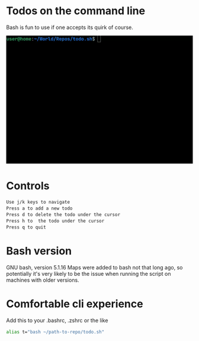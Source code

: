 # Todos on the command line

Bash is fun to use if one accepts its quirk of course.

![A gif showing what it looks like](./todo.sh.gif)

# Controls
```sh
Use j/k keys to navigate
Press a to add a new todo
Press d to delete the todo under the cursor
Press h to  the todo under the cursor
Press q to quit
```

# Bash version
GNU bash, version 5.1.16
Maps were added to bash not that long ago,
so potentially it's very likely to be the issue when running the script
on machines with older versions.

# Comfortable cli experience
Add this to your .bashrc, .zshrc or the like
```sh
alias t="bash ~/path-to-repo/todo.sh"
```

